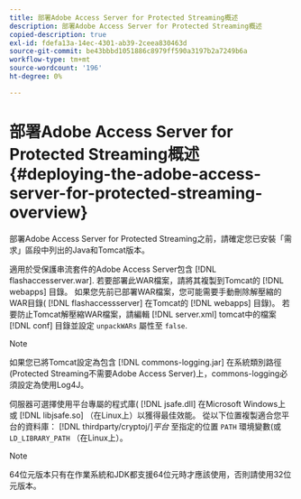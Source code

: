 ```yaml
---
title: 部署Adobe Access Server for Protected Streaming概述
description: 部署Adobe Access Server for Protected Streaming概述
copied-description: true
exl-id: fdefa13a-14ec-4301-ab39-2ceea830463d
source-git-commit: be43bbbd1051886c8979ff590a3197b2a7249b6a
workflow-type: tm+mt
source-wordcount: '196'
ht-degree: 0%

---
```


# 部署Adobe Access Server for Protected Streaming概述 {#deploying-the-adobe-access-server-for-protected-streaming-overview}

部署Adobe Access Server for Protected Streaming之前，請確定您已安裝「需求」區段中列出的Java和Tomcat版本。

適用於受保護串流套件的Adobe Access Server包含 [!DNL flashaccesserver.war]. 若要部署此WAR檔案，請將其複製到Tomcat的 [!DNL webapps] 目錄。 如果您先前已部署WAR檔案，您可能需要手動刪除解壓縮的WAR目錄( [!DNL flashaccessserver] 在Tomcat的 [!DNL webapps] 目錄)。 若要防止Tomcat解壓縮WAR檔案，請編輯 [!DNL server.xml] tomcat中的檔案 [!DNL conf] 目錄並設定 `unpackWARs` 屬性至 `false`.

>[!NOTE]
>
>如果您已將Tomcat設定為包含 [!DNL commons-logging.jar] 在系統類別路徑(Protected Streaming不需要Adobe Access Server)上，commons-logging必須設定為使用Log4J。

伺服器可選擇使用平台專屬的程式庫( [!DNL jsafe.dll] 在Microsoft Windows上或 [!DNL libjsafe.so] （在Linux上）以獲得最佳效能。 從以下位置複製適合您平台的資料庫： [!DNL thirdparty/cryptoj/]*平台* 至指定的位置 `PATH` 環境變數(或 `LD_LIBRARY_PATH` （在Linux上）。

>[!NOTE]
>
>64位元版本只有在作業系統和JDK都支援64位元時才應該使用，否則請使用32位元版本。
